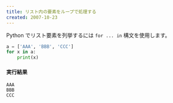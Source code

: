 ```yaml
---
title: リスト内の要素をループで処理する
created: 2007-10-23
---
```


Python でリスト要素を列挙するには `for ... in` 構文を使用します。

```python
a = ['AAA', 'BBB', 'CCC']
for x in a:
    print(x)
```

#### 実行結果

```
AAA
BBB
CCC
```

